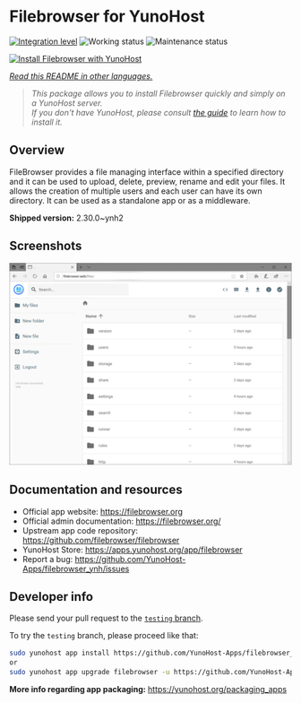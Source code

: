 <!--
N.B.: This README was automatically generated by <https://github.com/YunoHost/apps/tree/master/tools/readme_generator>
It shall NOT be edited by hand.
-->

# Filebrowser for YunoHost

[![Integration level](https://dash.yunohost.org/integration/filebrowser.svg)](https://dash.yunohost.org/appci/app/filebrowser) ![Working status](https://ci-apps.yunohost.org/ci/badges/filebrowser.status.svg) ![Maintenance status](https://ci-apps.yunohost.org/ci/badges/filebrowser.maintain.svg)

[![Install Filebrowser with YunoHost](https://install-app.yunohost.org/install-with-yunohost.svg)](https://install-app.yunohost.org/?app=filebrowser)

*[Read this README in other languages.](./ALL_README.md)*

> *This package allows you to install Filebrowser quickly and simply on a YunoHost server.*  
> *If you don't have YunoHost, please consult [the guide](https://yunohost.org/install) to learn how to install it.*

## Overview

FileBrowser provides a file managing interface within a specified directory and it can be used to upload, delete, preview, rename and edit your files. It allows the creation of multiple users and each user can have its own directory. It can be used as a standalone app or as a middleware.


**Shipped version:** 2.30.0~ynh2

## Screenshots

![Screenshot of Filebrowser](./doc/screenshots/screenshot.PNG)

## Documentation and resources

- Official app website: <https://filebrowser.org>
- Official admin documentation: <https://filebrowser.org/>
- Upstream app code repository: <https://github.com/filebrowser/filebrowser>
- YunoHost Store: <https://apps.yunohost.org/app/filebrowser>
- Report a bug: <https://github.com/YunoHost-Apps/filebrowser_ynh/issues>

## Developer info

Please send your pull request to the [`testing` branch](https://github.com/YunoHost-Apps/filebrowser_ynh/tree/testing).

To try the `testing` branch, please proceed like that:

```bash
sudo yunohost app install https://github.com/YunoHost-Apps/filebrowser_ynh/tree/testing --debug
or
sudo yunohost app upgrade filebrowser -u https://github.com/YunoHost-Apps/filebrowser_ynh/tree/testing --debug
```

**More info regarding app packaging:** <https://yunohost.org/packaging_apps>
